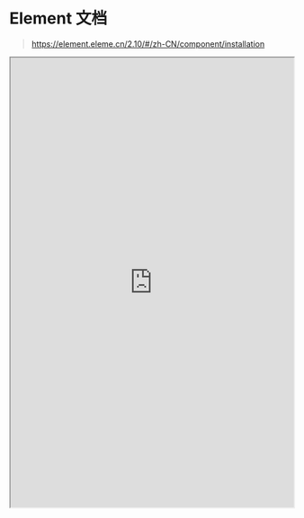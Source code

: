 # Element 文档

> https://element.eleme.cn/2.10/#/zh-CN/component/installation

<iframe src="https://element.eleme.cn/2.10/#/zh-CN/component/installation" width="100%" height="800px"></iframe>
